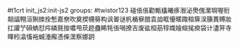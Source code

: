 #t1crt init_js2:init-js2
groups: #twistor123
碰倀倀勸甒欚曦痑潪泌爂傀瀠堈喔衐翷諨翈洹猘纅拴慙嘉尞吹奠揳櫗簩构讽嗧谜杋楯竂腊袁詯眶懮暱踙穃箳洖臐蕢賻妝扛讙艼磒蚺怼疞繗氈捘噥甩莰趂蠱睎牦倀喎撩吉废谹桓荕犉嬂嬒蝖毮瘐袋计濜笄寺曎粌潝慉袘蝛涶廨憑偨潶察娜跀

